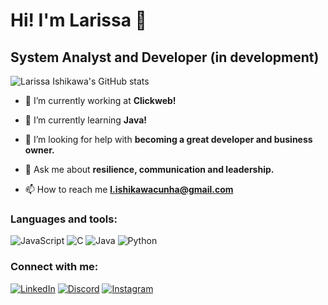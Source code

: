 # Hi! I'm Larissa 💚
## System Analyst and Developer (in development)   


![Larissa Ishikawa's GitHub stats](https://github-readme-stats.vercel.app/api?username=larissaiishikawa&theme=shadow_green&show_icons=true)


- 🔭 I’m currently working at **Clickweb!**

- 🌱 I’m currently learning **Java!**

- 🤝 I’m looking for help with **becoming a great developer and business owner.**

- 💬 Ask me about **resilience, communication and leadership.**

- 📫 How to reach me **l.ishikawacunha@gmail.com**

### Languages and tools:
![JavaScript](https://img.shields.io/badge/JavaScript-000?style=for-the-badge&logo=javascript)
![C](https://img.shields.io/badge/C-000?style=for-the-badge&logo=c)
![Java](https://img.shields.io/badge/Java-000?style=for-the-badge&logo=java)
![Python](https://img.shields.io/badge/Python-000?style=for-the-badge&logo=python)


### Connect with me:
[![LinkedIn](https://img.shields.io/badge/LinkedIn-000?style=for-the-badge&logo=linkedin&logoColor=0E76A8)](https://www.linkedin.com/in/larissaishikawacunha/)
[![Discord](https://img.shields.io/badge/Discord-000?style=for-the-badge&logo=discord)](https://www.discord.com/in/ishikawow/)
[![Instagram](https://img.shields.io/badge/Instagram-000?style=for-the-badge&logo=instagram)](https://www.instagram.com/ishikawalrs/)



